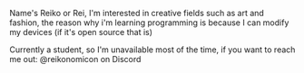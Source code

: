 Name's Reiko or Rei, I'm interested in creative fields such as art and fashion, the reason
why i'm learning programming is because I can modify my devices (if it's open source that is)

Currently a student, so I'm unavailable most of 
the time, if you want to reach me out: @reikonomicon on Discord

